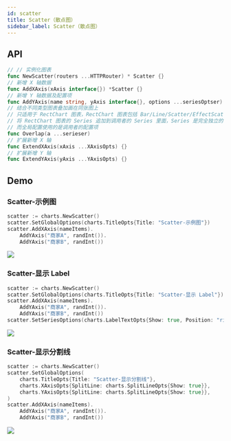 ```yaml
---
id: scatter
title: Scatter（散点图）
sidebar_label: Scatter（散点图）
---
```


## API
```go
// // 实例化图表
func NewScatter(routers ...HTTPRouter) * Scatter {}
// 新增 X 轴数据
func AddXAxis(xAxis interface{}) *Scatter {}
// 新增 Y 轴数据及配置项
func AddYAxis(name string, yAxis interface{}, options ...seriesOptser) *  Scatter {}
// 结合不同类型图表叠加画在同张图上
// 只适用于 RectChart 图表，RectChart 图表包括 Bar/Line/Scatter/EffectScatter/Kline/HeatMap
// 将 RectChart 图表的 Series 追加到调用者的 Series 里面，Series 是完全独立的
// 而全局配置使用的是调用者的配置项
func Overlap(a ...serieser)
// 扩展新增 X 轴
func ExtendXAxis(xAxis ...XAxisOpts) {}
// 扩展新增 Y 轴
func ExtendYAxis(yAxis ...YAxisOpts) {}
```

## Demo

### Scatter-示例图
```go
scatter := charts.NewScatter()
scatter.SetGlobalOptions(charts.TitleOpts{Title: "Scatter-示例图"})
scatter.AddXAxis(nameItems).
    AddYAxis("商家A", randInt()).
    AddYAxis("商家B", randInt())
```
![](https://user-images.githubusercontent.com/19553554/52348431-420e3d80-2a5f-11e9-8cab-7b415592dc77.gif)


### Scatter-显示 Label
```go
scatter := charts.NewScatter()
scatter.SetGlobalOptions(charts.TitleOpts{Title: "Scatter-显示 Label"})
scatter.AddXAxis(nameItems).
    AddYAxis("商家A", randInt()).
    AddYAxis("商家B", randInt())
scatter.SetSeriesOptions(charts.LabelTextOpts{Show: true, Position: "right"})
```
![](https://user-images.githubusercontent.com/19553554/52348566-94e7f500-2a5f-11e9-9ca3-ecd73bd85fd3.png)


### Scatter-显示分割线
```go
scatter := charts.NewScatter()
scatter.SetGlobalOptions(
    charts.TitleOpts{Title: "Scatter-显示分割线"},
    charts.XAxisOpts{SplitLine: charts.SplitLineOpts{Show: true}},
    charts.YAxisOpts{SplitLine: charts.SplitLineOpts{Show: true}},
)
scatter.AddXAxis(nameItems).
    AddYAxis("商家A", randInt()).
    AddYAxis("商家B", randInt())
```
![](https://user-images.githubusercontent.com/19553554/52348578-9f09f380-2a5f-11e9-8ea9-8133e1e4c644.png)
